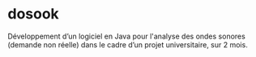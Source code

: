 # dosook
Développement  d’un logiciel en Java pour l'analyse des ondes sonores (demande non réelle) dans le cadre d’un projet universitaire, sur 2 mois.
